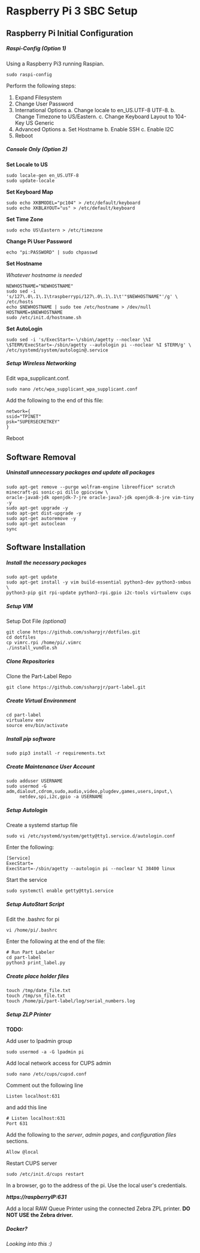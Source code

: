# Raspberry Pi 3 SBC Setup


## Raspberry Pi Initial Configuration
##### Raspi-Config *(Option 1)*
Using a Raspberry Pi3 running Raspian.
```shell
sudo raspi-config
```

Perform the following steps:
1. Expand Filesystem
2. Change User Password
3. International Options
  a. Change locale to en_US.UTF-8 UTF-8.
  b. Change Timezone to US/Eastern.
  c. Change Keyboard Layout to 104-Key US Generic
4. Advanced Options
  a. Set Hostname
  b. Enable SSH
  c. Enable I2C
5. Reboot


##### Console Only *(Option 2)*
__Set Locale to US__
```shell
sudo locale-gen en_US.UTF-8
sudo update-locale
```

__Set Keyboard Map__
```shell
sudo echo XKBMODEL="pc104" > /etc/default/keyboard
sudo echo XKBLAYOUT="us" > /etc/default/keyboard
```
__Set Time Zone__
```shell
sudo echo US\Eastern > /etc/timezone
```

__Change Pi User Password__
```shell
echo "pi:PASSWORD" | sudo chpasswd
```

__Set Hostname__

*Whatever hostname is needed*
```shell
NEWHOSTNAME="NEWHOSTNAME"
sudo sed -i 's/127\.0\.1\.1\traspberrypi/127\.0\.1\.1\t'"$NEWHOSTNAME"'/g' \
/etc/hosts
echo $NEWHOSTNAME | sudo tee /etc/hostname > /dev/null
HOSTNAME=$NEWHOSTNAME
sudo /etc/init.d/hostname.sh
```

__Set AutoLogin__
```shell
sudo sed -i 's/ExecStart=-\/sbin\/agetty --noclear \%I \$TERM/ExecStart=-/sbin/agetty --autologin pi --noclear %I $TERM/g' \
/etc/systemd/system/autologin@.service
```



##### Setup Wireless Networking
Edit wpa_supplicant.conf.
```shell
sudo nano /etc/wpa_supplicant_wpa_supplicant.conf
```

Add the following to the end of this file:
```shell
network={
ssid="TPINET"
psk="SUPERSECRETKEY"
}
```
Reboot


## Software Removal
##### Uninstall unnecessary packages and update all packages
```shell
sudo apt-get remove --purge wolfram-engine libreoffice* scratch minecraft-pi sonic-pi dillo gpicview \
oracle-java8-jdk openjdk-7-jre oracle-java7-jdk openjdk-8-jre vim-tiny -y
sudo apt-get upgrade -y
sudo apt-get dist-upgrade -y
sudo apt-get autoremove -y
sudo apt-get autoclean
sync
```

## Software Installation
##### Install the necessary packages
```shell
sudo apt-get update
sudo apt-get install -y vim build-essential python3-dev python3-smbus \
python3-pip git rpi-update python3-rpi.gpio i2c-tools virtualenv cups
```

##### Setup VIM
Setup Dot File *(optional)*
```shell
git clone https://github.com/ssharpjr/dotfiles.git
cd dotfiles
cp vimrc.rpi /home/pi/.vimrc
./install_vundle.sh
```

##### Clone Repositories
Clone the Part-Label Repo
```shell
git clone https://github.com/ssharpjr/part-label.git
```

##### Create Virtual Environment
```shell
cd part-label
virtualenv env
source env/bin/activate
```

##### Install pip software
```shell
sudo pip3 install -r requirements.txt
```

##### Create Maintenance User Account
```shell
sudo adduser USERNAME
sudo usermod -G adm,dialout,cdrom,sudo,audio,video,plugdev,games,users,input,\
     netdev,spi,i2c,gpio -a USERNAME
```

##### Setup Autologin
Create a systemd startup file
```shell
sudo vi /etc/systemd/system/getty@tty1.service.d/autologin.conf
```

Enter the following:
```shell
[Service]
ExecStart=
ExecStart=-/sbin/agetty --autologin pi --noclear %I 38400 linux
```

Start the service
```shell
sudo systemctl enable getty@tty1.service
```

##### Setup AutoStart Script
Edit the .bashrc for pi
```shell
vi /home/pi/.bashrc
```

Enter the following at the end of the file:
```shell
# Run Part Labeler
cd part-label
python3 print_label.py
```

##### Create place holder files
```shell
touch /tmp/date_file.txt
touch /tmp/sn_file.txt
touch /home/pi/part-label/log/serial_numbers.log
```


##### Setup ZLP Printer
__TODO:__

Add user to lpadmin group
```shell
sudo usermod -a -G lpadmin pi
```

Add local network access for CUPS admin
```shell
sudo nano /etc/cups/cupsd.conf
```

Comment out the following line
```shell
Listen localhost:631
```
and add this line
```shell
# Listen localhost:631
Port 631
```

Add the following to the *server*, *admin pages*, and *configuration files* sections.
```shell
Allow @local
```

Restart CUPS server
```shell
sudo /etc/init.d/cups restart
```

In a browser, go to the address of the pi.  Use the local user's credentials.

__*https://raspberryIP:631*__

Add a local RAW Queue Printer using the connected Zebra ZPL printer.  __DO NOT USE the Zebra driver.__


##### Docker?
*Looking into this  :)*